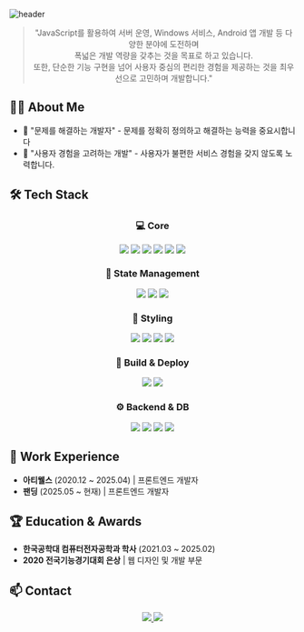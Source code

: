 ![header](https://capsule-render.vercel.app/api?type=waving&color=gradient&height=300&section=header&text=KIM%20MIN%20JAE&fontSize=70&animation=fadeIn&fontAlignY=38&desc=Frontend%20Engineer&descAlignY=60&descAlign=62)

<div align="center">
  
  > "JavaScript를 활용하여 서버 운영, Windows 서비스, Android 앱 개발 등 다양한 분야에 도전하며 <br>
  > 폭넓은 개발 역량을 갖추는 것을 목표로 하고 있습니다. <br>
  > 또한, 단순한 기능 구현을 넘어 사용자 중심의 편리한 경험을 제공하는 것을 최우선으로 고민하며 개발합니다."

</div>

## 👨‍💻 About Me

- 📝 "문제를 해결하는 개발자" - 문제를 정확히 정의하고 해결하는 능력을 중요시합니다
- 🎨 "사용자 경험을 고려하는 개발" - 사용자가 불편한 서비스 경험을 갖지 않도록 노력합니다.

## 🛠️ Tech Stack

<div align="center">
  
  ### 💻 Core
  
  <img src="https://img.shields.io/badge/TypeScript-3178C6?style=for-the-badge&logo=TypeScript&logoColor=white"/>
  <img src="https://img.shields.io/badge/JavaScript-F7DF1E?style=for-the-badge&logo=JavaScript&logoColor=black"/>
  <img src="https://img.shields.io/badge/Vue.js-4FC08D?style=for-the-badge&logo=Vue.js&logoColor=white"/>
  <img src="https://img.shields.io/badge/Nuxt.js-00DC82?style=for-the-badge&logo=Nuxt.js&logoColor=white"/>
  <img src="https://img.shields.io/badge/React-61DAFB?style=for-the-badge&logo=React&logoColor=black"/>
  <img src="https://img.shields.io/badge/Next.js-000000?style=for-the-badge&logo=Next.js&logoColor=white"/>
  
  ### 🔄 State Management
  
  <img src="https://img.shields.io/badge/Vuex-4FC08D?style=for-the-badge&logo=Vue.js&logoColor=white"/>
  <img src="https://img.shields.io/badge/React_Query-FF4154?style=for-the-badge&logo=ReactQuery&logoColor=white"/>
  <img src="https://img.shields.io/badge/Jotai-000000?style=for-the-badge&logo=Jotai&logoColor=white"/>
  
  ### 🎨 Styling
  
  <img src="https://img.shields.io/badge/CSS3-1572B6?style=for-the-badge&logo=CSS3&logoColor=white"/>
  <img src="https://img.shields.io/badge/SCSS-CC6699?style=for-the-badge&logo=Sass&logoColor=white"/>
  <img src="https://img.shields.io/badge/Tailwind_CSS-06B6D4?style=for-the-badge&logo=TailwindCSS&logoColor=white"/>
  <img src="https://img.shields.io/badge/styled--components-DB7093?style=for-the-badge&logo=styled-components&logoColor=white"/>
  
  ### 🔧 Build & Deploy
  
  <img src="https://img.shields.io/badge/Webpack-8DD6F9?style=for-the-badge&logo=Webpack&logoColor=black"/>
  <img src="https://img.shields.io/badge/NGINX-009639?style=for-the-badge&logo=NGINX&logoColor=white"/>
  
  ### ⚙️ Backend & DB
  
  <img src="https://img.shields.io/badge/Node.js-339933?style=for-the-badge&logo=Node.js&logoColor=white"/>
  <img src="https://img.shields.io/badge/Nest.js-E0234E?style=for-the-badge&logo=NestJS&logoColor=white"/>
  <img src="https://img.shields.io/badge/MySQL-4479A1?style=for-the-badge&logo=MySQL&logoColor=white"/>
  <img src="https://img.shields.io/badge/PostgreSQL-4169E1?style=for-the-badge&logo=PostgreSQL&logoColor=white"/>
  
</div>

## 💼 Work Experience

- **아티웰스** (2020.12 ~ 2025.04) | 프론트엔드 개발자
- **팬딩** (2025.05 ~ 현재) | 프론트엔드 개발자

## 🏆 Education & Awards

- **한국공학대 컴퓨터전자공학과 학사** (2021.03 ~ 2025.02)
- **2020 전국기능경기대회 은상** | 웹 디자인 및 개발 부문

## 📫 Contact

<div align="center">
  
  <a href="mailto:mingit55@gmail.com">
    <img src="https://img.shields.io/badge/Gmail-EA4335?style=for-the-badge&logo=Gmail&logoColor=white"/>
  </a>
  <a href="https://mingit.site">
    <img src="https://img.shields.io/badge/Blog-000000?style=for-the-badge&logo=GitHub&logoColor=white"/>
  </a>
  
</div>
